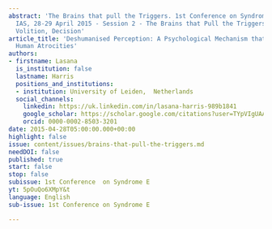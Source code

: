 ```yaml
---
abstract: 'The Brains that pull the Triggers. 1st Conference on Syndrome E, Paris
  IAS, 28-29 April 2015 - Session 2 - The Brains that Pull the Triggers: Perception,
  Volition, Decision'
article_title: 'Deshumanised Perception: A Psychological Mechanism that May Facilitate
  Human Atrocities'
authors:
- firstname: Lasana
  is_institution: false
  lastname: Harris
  positions_and_institutions:
  - institution: University of Leiden,  Netherlands
  social_channels:
    linkedin: https://uk.linkedin.com/in/lasana-harris-989b1841
    google_scholar: https://scholar.google.com/citations?user=TYpVIgUAAAAJ&hl=en
    orcid: 0000-0002-8503-3201
date: 2015-04-28T05:00:00.000+00:00
highlight: false
issue: content/issues/brains-that-pull-the-triggers.md
needDOI: false
published: true
start: false
stop: false
subissue: 1st Conference  on Syndrome E
yt: 5pOuQo6XMpY&t
language: English
sub-issue: 1st Conference on Syndrome E

---
```

<Youtube yt="5pOuQo6XMpY&t" caption="Deshumanised Perception: A Psychological Mechanism that May Facilitate Human Atrocities" start="false" stop="false"></Youtube>